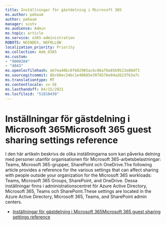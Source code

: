 ```yaml
---
title: Inställningar för gästdelning i Microsoft 365
ms.author: pebaum
author: pebaum
manager: scotv
ms.audience: Admin
ms.topic: article
ms.service: o365-administration
ROBOTS: NOINDEX, NOFOLLOW
localization_priority: Priority
ms.collection: Adm_O365
ms.custom:
- "9000204"
- "4843"
ms.openlocfilehash: eb7ea40bc0f602905ac6c06af0a8569523e80df3
ms.sourcegitcommit: 8bc60ec34bc1e40685e3976576e04a2623f63a7c
ms.translationtype: MT
ms.contentlocale: sv-SE
ms.lasthandoff: 04/15/2021
ms.locfileid: "51810430"
---
```

# <a name="microsoft-365-guest-sharing-settings-reference"></a><span data-ttu-id="3864c-102">Inställningar för gästdelning i Microsoft 365</span><span class="sxs-lookup"><span data-stu-id="3864c-102">Microsoft 365 guest sharing settings reference</span></span>

<span data-ttu-id="3864c-103">I den här artikeln beskrivs de olika inställningarna som kan påverka delning med personer utanför organisationen för Microsoft 365-arbetsbelastningar: Teams, Microsoft 365-grupper, SharePoint och OneDrive.</span><span class="sxs-lookup"><span data-stu-id="3864c-103">The following article provides a reference for the various settings that can affect sharing with people outside your organization for the Microsoft 365 workloads: Teams, Microsoft 365 Groups, SharePoint, and OneDrive.</span></span> <span data-ttu-id="3864c-104">Dessa inställningar finns i administrationscentret för Azure Active Directory, Microsoft 365, Teams och SharePoint.</span><span class="sxs-lookup"><span data-stu-id="3864c-104">These settings are located in the Azure Active Directory, Microsoft 365, Teams, and SharePoint admin centers.</span></span>

- [<span data-ttu-id="3864c-105">Inställningar för gästdelning i Microsoft 365</span><span class="sxs-lookup"><span data-stu-id="3864c-105">Microsoft 365 guest sharing settings reference</span></span>](https://docs.microsoft.com/microsoft-365/solutions/microsoft-365-guest-settings?view=o365-worldwide)
